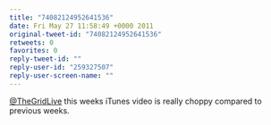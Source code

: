 ```yaml
---
title: "74082124952641536"
date: Fri May 27 11:58:49 +0000 2011
original-tweet-id: "74082124952641536"
retweets: 0
favorites: 0
reply-tweet-id: ""
reply-user-id: "259327507"
reply-user-screen-name: ""
---
```

<a href="https://twitter.com/TheGridLive">@TheGridLive</a> this weeks iTunes video is really choppy compared to previous weeks.
